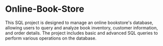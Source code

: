 # Online-Book-Store

This SQL project is designed to manage an online bookstore's database, allowing users to query and analyze book inventory, customer information, and order details. The project includes basic and advanced SQL queries to perform various operations on the database.

